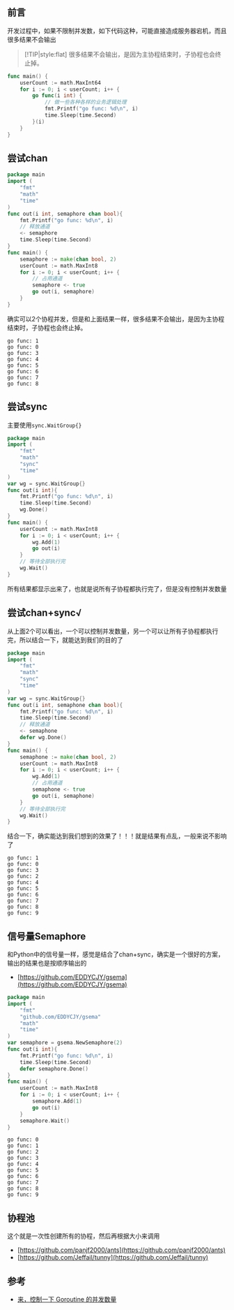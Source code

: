 ## 前言
开发过程中，如果不限制并发数，如下代码这种，可能直接造成服务器宕机，而且很多结果不会输出
> [!TIP|style:flat]
> 很多结果不会输出，是因为主协程结束时，子协程也会终止掉。

```go
func main() {
    userCount := math.MaxInt64
    for i := 0; i < userCount; i++ {
        go func(i int) {
            // 做一些各种各样的业务逻辑处理
            fmt.Printf("go func: %d\n", i)
            time.Sleep(time.Second)
        }(i)
    }
}
```
## 尝试chan
```go
package main
import (
	"fmt"
	"math"
	"time"
)
func out(i int, semaphore chan bool){
	fmt.Printf("go func: %d\n", i)
	// 释放通道
	<- semaphore
	time.Sleep(time.Second)
}
func main() {
	semaphore := make(chan bool, 2)
	userCount := math.MaxInt8
	for i := 0; i < userCount; i++ {
		// 占用通道
		semaphore <- true
		go out(i, semaphore)
	}
}
```
确实可以2个协程并发，但是和上面结果一样，很多结果不会输出，是因为主协程结束时，子协程也会终止掉。
```
go func: 1
go func: 0
go func: 3
go func: 4
go func: 5
go func: 6
go func: 7
go func: 8
```
## 尝试sync
主要使用`sync.WaitGroup{}`
```go
package main
import (
	"fmt"
	"math"
	"sync"
	"time"
)
var wg = sync.WaitGroup{}
func out(i int){
	fmt.Printf("go func: %d\n", i)
	time.Sleep(time.Second)
	wg.Done()
}
func main() {
	userCount := math.MaxInt8
	for i := 0; i < userCount; i++ {
		wg.Add(1)
		go out(i)
	}
	// 等待全部执行完
	wg.Wait()
}
```
所有结果都显示出来了，也就是说所有子协程都执行完了，但是没有控制并发数量
## 尝试chan+sync√
从上面2个可以看出，一个可以控制并发数量，另一个可以让所有子协程都执行完，所以结合一下，就能达到我们的目的了
```go
package main
import (
	"fmt"
	"math"
	"sync"
	"time"
)
var wg = sync.WaitGroup{}
func out(i int, semaphone chan bool){
	fmt.Printf("go func: %d\n", i)
	time.Sleep(time.Second)
	// 释放通道
	<- semaphone
	defer wg.Done()
}
func main() {
	semaphone := make(chan bool, 2)
	userCount := math.MaxInt8
	for i := 0; i < userCount; i++ {
		wg.Add(1)
		// 占用通道
		semaphone <- true
		go out(i, semaphone)
	}
	// 等待全部执行完
	wg.Wait()
}
```
结合一下，确实能达到我们想到的效果了！！！就是结果有点乱，一般来说不影响了
```
go func: 1
go func: 0
go func: 3
go func: 2
go func: 4
go func: 5
go func: 6
go func: 7
go func: 8
go func: 9
```
## 信号量Semaphore
和Python中的信号量一样，感觉是结合了chan+sync，确实是一个很好的方案，输出的结果也是按顺序输出的

- [https://github.com/EDDYCJY/gsema](https://github.com/EDDYCJY/gsema)
```go
package main
import (
	"fmt"
	"github.com/EDDYCJY/gsema"
	"math"
	"time"
)
var semaphore = gsema.NewSemaphore(2)
func out(i int){
	fmt.Printf("go func: %d\n", i)
	time.Sleep(time.Second)
	defer semaphore.Done()
}
func main() {
	userCount := math.MaxInt8
	for i := 0; i < userCount; i++ {
		semaphore.Add(1)
		go out(i)
	}
	semaphore.Wait()
}
```
```
go func: 0
go func: 1
go func: 2
go func: 3
go func: 4
go func: 5
go func: 6
go func: 7
go func: 8
go func: 9
```
## 协程池
这个就是一次性创建所有的协程，然后再根据大小来调用

- [https://github.com/panjf2000/ants](https://github.com/panjf2000/ants)
- [https://github.com/Jeffail/tunny](https://github.com/Jeffail/tunny)
## 参考

- [来，控制一下 Goroutine 的并发数量](https://segmentfault.com/a/1190000017956396)

